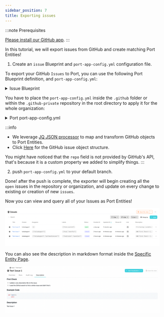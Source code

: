 ```yaml
---
sidebar_position: 7
title: Exporting issues
---
```


:::note Prerequisites

[Please install our GitHub app](./installation).
:::

In this tutorial, we will export issues from GitHub and create matching Port Entities!

1. Create an `issue` Blueprint and `port-app-config.yml` configuration file.

To export your GitHub `Issues` to Port, you can use the following Port Blueprint definition, and `port-app-config.yml`:

<details>
<summary> Issue Blueprint </summary>

```json showLineNumbers
{
  "identifier": "issue",
  "title": "Issue",
  "icon": "Github",
  "schema": {
    "properties": {
      "creator": {
        "title": "Creator",
        "type": "string"
      },
      "assignees": {
        "title": "Assignees",
        "type": "array"
      },
      "labels": {
        "title": "Labels",
        "type": "array"
      },
      "status": {
        "title": "Status",
        "type": "string",
        "enum": ["open", "closed"],
        "enumColors": {
          "open": "green",
          "closed": "purple"
        }
      },
      "createdAt": {
        "title": "Created At",
        "type": "string",
        "format": "date-time"
      },
      "closedAt": {
        "title": "Closed At",
        "type": "string",
        "format": "date-time"
      },
      "updatedAt": {
        "title": "Updated At",
        "type": "string",
        "format": "date-time"
      },
      "description": {
        "title": "Description",
        "type": "string",
        "format": "markdown"
      },
      "issueNumber": {
        "title": "Issue Number",
        "type": "number"
      },
      "link": {
        "title": "Link",
        "type": "string",
        "format": "url"
      }
    },
    "required": []
  },
  "mirrorProperties": {},
  "calculationProperties": {},
  "relations": {}
}
```

</details>

You have to place the `port-app-config.yml` inside the `.github` folder or within the `.github-private` repository in the root directory to apply it for the whole organization:

<details>

<summary> Port port-app-config.yml </summary>

```yaml showLineNumbers
resources:
  - kind: issue
    selector:
      query: ".pull_request == null" # a JQ expression that it's output (boolean) determinating wheter to report the current resource or not
    port:
      entity:
        mappings:
          identifier: ".repo + (.id|tostring)"
          title: ".title"
          blueprint: '"issue"'
          properties:
            creator: ".user.login"
            assignees: "[.assignees[].login]"
            labels: "[.labels[].name]"
            status: ".state" # open, closed
            createdAt: ".created_at"
            closedAt: ".closed_at"
            updatedAt: ".updated_at"
            description: ".body"
            issueNumber: ".number"
            link: ".html_url"
```

</details>

:::info

- We leverage [JQ JSON processor](https://stedolan.github.io/jq/manual/) to map and transform GitHub objects to Port Entities.
- Click [Here](https://docs.github.com/en/rest/issues/issues?apiVersion=2022-11-28#get-an-issue) for the GitHub issue object structure.

You might have noticed that the `repo` field is not provided by GitHub's API, that's because it is a custom property we added to simplify things.
:::

2. push `port-app-config.yml` to your default branch.

Done! after the push is complete, the exporter will begin creating all the `open` issues in the repository or organization, and update on every change to existing or creation of new `issues`.

Now you can view and query all of your Issues as Port Entities!

![Developer Portal GitHub Issues](../../../static/img/integrations/github-app/GitHubIssues.png)

You can also see the description in markdown format inside the [Specific Entity Page](../../software-catalog/entity/entity.md#entity-page).

![Developer Portal GitHub Issue Description](../../../static/img/integrations/github-app/IssueDescription.png)
